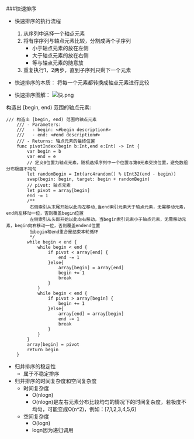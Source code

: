 ###快速排序
- 快速排序的执行流程
   1. 从序列中选择一个轴点元素
   2. 将有序序列与轴点元素比较，分割成两个子序列
   		- 小于轴点元素的放在左侧
   		- 大于轴点元素的放在右侧
   		- 等与轴点元素的随意放
   3. 重复执行1，2两步，直到子序列只剩下一个元素
 
- 快速排序的本质：
   将每一个元素都转换成轴点元素进行比较

- 快速排序图解：
![快.png](https://i.loli.net/2020/08/24/Q9Osq81jFcY2aT4.png)

构造出 [begin, end) 范围的轴点元素:

```
/// 构造出 [begin, end) 范围的轴点元素
    /// - Parameters:
    ///   - begin: <#begin description#>
    ///   - end: <#end description#>
    /// - Returns: 轴点元素的最终位置
    func pivotIndex(begin b:Int,end e:Int) -> Int {
        var begin = b
        var end = e
        // 定义0位置为轴点元素，随机选择序列中一个位置与第0元素交换位置，避免数组分布极度不均匀
        let randomBegin = Int(arc4random() % UInt32(end - begin))
        swap(begin: begin, target: begin + randomBegin)
        // pivot: 轴点元素
        let pivot = array[begin]
        end -= 1
        /**
         右侧索引从末尾开始以此向左移动,当end索引元素大于轴点元素，无需移动元素，end向左移动一位，否则覆盖begin位置
         左侧索引从头部开始以此向右移动，当begin索引元素小于轴点元素，无需移动元素，begin向右移动一位，否则覆盖endend位置
         当begin和end重合是结束本轮循环
         */
        while begin < end {
            while begin < end {
                if pivot < array[end] {
                    end -= 1
                }else{
                    array[begin] = array[end]
                    begin += 1
                    break
                }
            }
            while begin < end {
                if pivot > array[begin] {
                    begin += 1
                }else{
                    array[end] = array[begin]
                    end -= 1
                    break
                }
            }
        }
        array[begin] = pivot
        return begin
    }
```
 
- 归并排序的稳定性
	- 属于不稳定排序
- 归并排序的时间复杂度和空间复杂度
	- 时间复杂度
		- O(nlogn)
		- O(nlogn)是左右元素分布比较均匀的情况下的时间复杂度，若极度不均匀，可能变成O(n^2)，例如：[7,1,2,3,4,5,6]
	- 空间复杂度
		- O(logn)
		- logn因为递归调用

    

